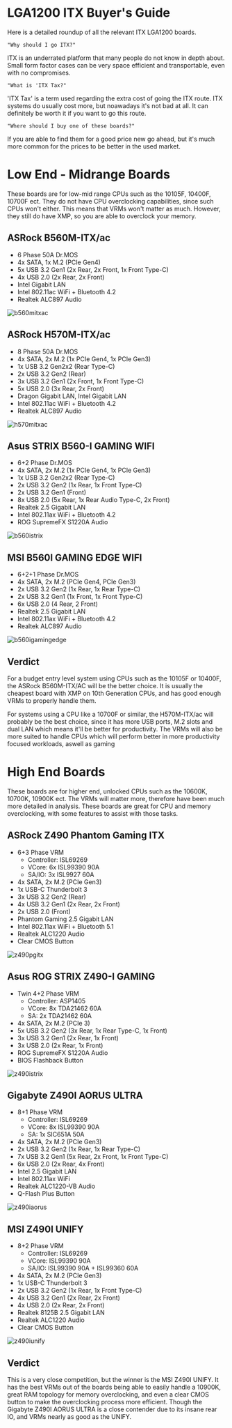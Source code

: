 # LGA1200 ITX Buyer's Guide

Here is a detailed roundup of all the relevant ITX LGA1200 boards.

`"Why should I go ITX?"`

ITX is an underrated platform that many people do not know in depth about. Small form factor cases can be very space efficient and transportable, even with no compromises. 

`"What is 'ITX Tax?"`

'ITX Tax' is a term used regarding the extra cost of going the ITX route. ITX systems do usually cost more, but noawadays it's not bad at all. It can definitely be worth it if you want to go this route.

`"Where should I buy one of these boards?"`

If you are able to find them for a good price new go ahead, but it's much more common for the prices to be better in the used market.


# Low End - Midrange Boards
These boards are for low-mid range CPUs such as the 10105F, 10400F, 10700F ect. They do not have CPU overclocking capabilities, since such CPUs won't either. This means that VRMs won't matter as much. However, they still do have XMP, so you are able to overclock your memory.

## ASRock B560M-ITX/ac
- 6 Phase 50A Dr.MOS
- 4x SATA, 1x M.2 (PCIe Gen4)
- 5x USB 3.2 Gen1 (2x Rear, 2x Front, 1x Front Type-C)
- 4x USB 2.0 (2x Rear, 2x Front) 
- Intel Gigabit LAN
- Intel 802.11ac WiFi + Bluetooth 4.2
- Realtek ALC897 Audio

![b560mitxac](https://user-images.githubusercontent.com/91910634/144919328-364bf8f5-5a55-4f9a-afdd-8a34d1484f08.png)


## ASRock H570M-ITX/ac
- 8 Phase 50A Dr.MOS
- 4x SATA, 2x M.2 (1x PCIe Gen4, 1x PCIe Gen3)
- 1x USB 3.2 Gen2x2 (Rear Type-C)
- 2x USB 3.2 Gen2 (Rear) 
- 3x USB 3.2 Gen1 (2x Front, 1x Front Type-C)
- 5x USB 2.0 (3x Rear, 2x Front) 
- Dragon Gigabit LAN, Intel Gigabit LAN
- Intel 802.11ac WiFi + Bluetooth 4.2
- Realtek ALC897 Audio

![h570mitxac](https://user-images.githubusercontent.com/91910634/144919466-b9148c1e-5283-4bbf-a0f5-69dfbd73693e.png)


## Asus STRIX B560-I GAMING WIFI
- 6+2 Phase Dr.MOS
- 4x SATA, 2x M.2 (1x PCIe Gen4, 1x PCIe Gen3)
- 1x USB 3.2 Gen2x2 (Rear Type-C)
- 2x USB 3.2 Gen2 (1x Rear, 1x Front Type-C)
- 2x USB 3.2 Gen1 (Front)
- 8x USB 2.0 (5x Rear, 1x Rear Audio Type-C, 2x Front)
- Realtek 2.5 Gigabit LAN
- Intel 802.11ax WiFi + Bluetooth 4.2
- ROG SupremeFX S1220A Audio

![b560istrix](https://user-images.githubusercontent.com/91910634/144919854-266c54f9-1654-42f5-982a-a701b164d1d7.png)


## MSI B560I GAMING EDGE WIFI
- 6+2+1 Phase Dr.MOS
- 4x SATA, 2x M.2 (PCIe Gen4, PCIe Gen3)
- 2x USB 3.2 Gen2 (1x Rear, 1x Rear Type-C)
- 2x USB 3.2 Gen1 (1x Front, 1x Front Type-C)
- 6x USB 2.0 (4 Rear, 2 Front)
- Realtek 2.5 Gigabit LAN
- Intel 802.11ax WiFi + Bluetooth 4.2
- Realtek ALC897 Audio

![b560igamingedge](https://user-images.githubusercontent.com/91910634/144920178-4ee55604-92f3-4a36-a9f5-ecf9aa074c72.png)


## Verdict

For a budget entry level system using CPUs such as the 10105F or 10400F, the ASRock B560M-ITX/AC will be the better choice. It is usually the cheapest board with XMP on 10th Generation CPUs, and has good enough VRMs to properly handle them.

For systems using a CPU like a 10700F or similar, the H570M-ITX/ac will probably be the best choice, since it has more USB ports, M.2 slots and dual LAN which means it'll be better for productivity. The VRMs will also be more suited to handle CPUs which will perform better in more productivity focused workloads, aswell as gaming



# High End Boards
These boards are for higher end, unlocked CPUs such as the 10600K, 10700K, 10900K ect. The VRMs will matter more, therefore have been much more detailed in analysis. These boards are great for CPU and memory overclocking, with some features to assist with those tasks.


## ASRock Z490 Phantom Gaming ITX
- 6+3 Phase VRM
  - Controller: ISL69269
  - VCore: 6x ISL99390 90A
  - SA/IO: 3x ISL9927 60A
- 4x SATA, 2x M.2 (PCIe Gen3)
- 1x USB-C Thunderbolt 3
- 3x USB 3.2 Gen2 (Rear)
- 4x USB 3.2 Gen1 (2x Rear, 2x Front) 
- 2x USB 2.0 (Front) 
- Phantom Gaming 2.5 Gigabit LAN
- Intel 802.11ax WiFi + Bluetooth 5.1
- Realtek ALC1220 Audio
- Clear CMOS Button

![z490pgitx](https://user-images.githubusercontent.com/91910634/144762418-31a4361c-d638-41b8-b530-9b884f4063f7.png)


## Asus ROG STRIX Z490-I GAMING
- Twin 4+2 Phase VRM
  - Controller: ASP1405
  - VCore: 8x TDA21462 60A
  - SA: 2x TDA21462 60A
- 4x SATA, 2x M.2 (PCIe 3)
- 5x USB 3.2 Gen2 (3x Rear, 1x Rear Type-C, 1x Front)
- 3x USB 3.2 Gen1 (2x Rear, 1x Front)
- 3x USB 2.0 (2x Rear, 1x Front)
- ROG SupremeFX S1220A Audio
- BIOS Flashback Button

![z490istrix](https://user-images.githubusercontent.com/91910634/144762559-ec80bafa-2a49-41dd-a17d-c50b68ed3d7b.png)


## Gigabyte Z490I AORUS ULTRA
- 8+1 Phase VRM
  - Controller: ISL69269
  - VCore: 8x ISL99390 90A
  - SA: 1x SIC651A 50A
- 4x SATA, 2x M.2 (PCIe Gen3)
- 2x USB 3.2 Gen2 (1x Rear, 1x Rear Type-C)
- 7x USB 3.2 Gen1 (5x Rear, 2x Front, 1x Front Type-C)
- 6x USB 2.0 (2x Rear, 4x Front)
- Intel 2.5 Gigabit LAN
- Intel 802.11ax WiFi
- Realtek ALC1220-VB Audio
- Q-Flash Plus Button

![z490iaorus](https://user-images.githubusercontent.com/91910634/144762585-88904b39-c605-4071-b0cf-c7b9d6c8bc61.png)


## MSI Z490I UNIFY
- 8+2 Phase VRM
  - Controller: ISL69269
  - VCore: ISL99390 90A
  - SA/IO: ISL99390 90A + ISL99360 60A
- 4x SATA, 2x M.2 (PCIe Gen3)
- 1x USB-C Thunderbolt 3
- 2x USB 3.2 Gen2 (1x Rear, 1x Front Type-C)
- 4x USB 3.2 Gen1 (2x Rear, 2x Front)
- 4x USB 2.0 (2x Rear, 2x Front)
- Realtek 8125B 2.5 Gigabit LAN
- Realtek ALC1220 Audio
- Clear CMOS Button

![z490iunify](https://user-images.githubusercontent.com/91910634/144762620-9f4d729f-1a8d-481c-9d66-f457e9728d45.png)


## Verdict 

This is a very close competition, but the winner is the MSI Z490I UNIFY. It has the best VRMs out of the boards being able to easily handle a 10900K, great RAM topology for memory overclocking, and even a clear CMOS button to make the overclocking process more efficient. Though the Gigabyte Z490I AORUS ULTRA is a close contender due to its insane rear IO, and VRMs nearly as good as the UNIFY.
